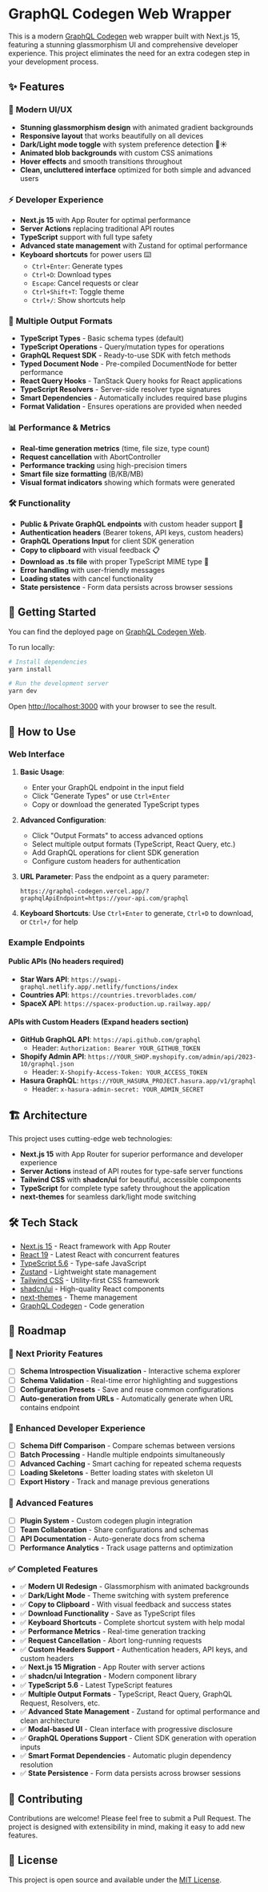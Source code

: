 # GraphQL Codegen Web Wrapper

This is a modern [GraphQL Codegen](https://the-guild.dev/graphql/codegen) web wrapper built with Next.js 15, featuring a stunning glassmorphism UI and comprehensive developer experience. This project eliminates the need for an extra codegen step in your development process.

## ✨ Features

### 🎨 **Modern UI/UX**
- **Stunning glassmorphism design** with animated gradient backgrounds
- **Responsive layout** that works beautifully on all devices
- **Dark/Light mode toggle** with system preference detection 🌙☀️
- **Animated blob backgrounds** with custom CSS animations
- **Hover effects** and smooth transitions throughout
- **Clean, uncluttered interface** optimized for both simple and advanced users

### ⚡ **Developer Experience**
- **Next.js 15** with App Router for optimal performance
- **Server Actions** replacing traditional API routes
- **TypeScript** support with full type safety
- **Advanced state management** with Zustand for optimal performance
- **Keyboard shortcuts** for power users ⌨️
  - `Ctrl+Enter`: Generate types
  - `Ctrl+D`: Download types
  - `Escape`: Cancel requests or clear
  - `Ctrl+Shift+T`: Toggle theme
  - `Ctrl+/`: Show shortcuts help

### 🚀 **Multiple Output Formats**
- **TypeScript Types** - Basic schema types (default)
- **TypeScript Operations** - Query/mutation types for operations
- **GraphQL Request SDK** - Ready-to-use SDK with fetch methods
- **Typed Document Node** - Pre-compiled DocumentNode for better performance
- **React Query Hooks** - TanStack Query hooks for React applications
- **TypeScript Resolvers** - Server-side resolver type signatures
- **Smart Dependencies** - Automatically includes required base plugins
- **Format Validation** - Ensures operations are provided when needed

### 📊 **Performance & Metrics**
- **Real-time generation metrics** (time, file size, type count)
- **Request cancellation** with AbortController
- **Performance tracking** using high-precision timers
- **Smart file size formatting** (B/KB/MB)
- **Visual format indicators** showing which formats were generated

### 🛠️ **Functionality**
- **Public & Private GraphQL endpoints** with custom header support 🔐
- **Authentication headers** (Bearer tokens, API keys, custom headers)
- **GraphQL Operations Input** for client SDK generation
- **Copy to clipboard** with visual feedback 📋
- **Download as .ts file** with proper TypeScript MIME type 📁
- **Error handling** with user-friendly messages
- **Loading states** with cancel functionality
- **State persistence** - Form data persists across browser sessions

## 🚀 Getting Started

You can find the deployed page on [GraphQL Codegen Web](https://graphql-codegen.vercel.app/).

To run locally:

```bash
# Install dependencies
yarn install

# Run the development server
yarn dev
```

Open [http://localhost:3000](http://localhost:3000) with your browser to see the result.

## 📖 How to Use

### Web Interface

1. **Basic Usage**: 
   - Enter your GraphQL endpoint in the input field
   - Click "Generate Types" or use `Ctrl+Enter`
   - Copy or download the generated TypeScript types

2. **Advanced Configuration**:
   - Click "Output Formats" to access advanced options
   - Select multiple output formats (TypeScript, React Query, etc.)
   - Add GraphQL operations for client SDK generation
   - Configure custom headers for authentication

3. **URL Parameter**: Pass the endpoint as a query parameter:
   ```
   https://graphql-codegen.vercel.app/?graphqlApiEndpoint=https://your-api.com/graphql
   ```

4. **Keyboard Shortcuts**: Use `Ctrl+Enter` to generate, `Ctrl+D` to download, or `Ctrl+/` for help

### Example Endpoints

#### **Public APIs** (No headers required)
- **Star Wars API**: `https://swapi-graphql.netlify.app/.netlify/functions/index`
- **Countries API**: `https://countries.trevorblades.com/`
- **SpaceX API**: `https://spacex-production.up.railway.app/`

#### **APIs with Custom Headers** (Expand headers section)
- **GitHub GraphQL API**: `https://api.github.com/graphql`
  - Header: `Authorization: Bearer YOUR_GITHUB_TOKEN`
- **Shopify Admin API**: `https://YOUR_SHOP.myshopify.com/admin/api/2023-10/graphql.json`
  - Header: `X-Shopify-Access-Token: YOUR_ACCESS_TOKEN`
- **Hasura GraphQL**: `https://YOUR_HASURA_PROJECT.hasura.app/v1/graphql`
  - Header: `x-hasura-admin-secret: YOUR_ADMIN_SECRET`

## 🏗️ Architecture

This project uses cutting-edge web technologies:

- **Next.js 15** with App Router for superior performance and developer experience
- **Server Actions** instead of API routes for type-safe server functions
- **Tailwind CSS** with **shadcn/ui** for beautiful, accessible components
- **TypeScript** for complete type safety throughout the application
- **next-themes** for seamless dark/light mode switching

## 🛠️ Tech Stack

- [Next.js 15](https://nextjs.org/) - React framework with App Router
- [React 19](https://react.dev/) - Latest React with concurrent features
- [TypeScript 5.6](https://www.typescriptlang.org/) - Type-safe JavaScript
- [Zustand](https://zustand-demo.pmnd.rs/) - Lightweight state management
- [Tailwind CSS](https://tailwindcss.com/) - Utility-first CSS framework
- [shadcn/ui](https://ui.shadcn.com/) - High-quality React components
- [next-themes](https://github.com/pacocoursey/next-themes) - Theme management
- [GraphQL Codegen](https://the-guild.dev/graphql/codegen) - Code generation

## 📝 Roadmap

### 🎯 **Next Priority Features**
- [ ] **Schema Introspection Visualization** - Interactive schema explorer
- [ ] **Schema Validation** - Real-time error highlighting and suggestions
- [ ] **Configuration Presets** - Save and reuse common configurations
- [ ] **Auto-generation from URLs** - Automatically generate when URL contains endpoint

### 🔧 **Enhanced Developer Experience**
- [ ] **Schema Diff Comparison** - Compare schemas between versions
- [ ] **Batch Processing** - Handle multiple endpoints simultaneously
- [ ] **Advanced Caching** - Smart caching for repeated schema requests
- [ ] **Loading Skeletons** - Better loading states with skeleton UI
- [ ] **Export History** - Track and manage previous generations

### 🚀 **Advanced Features**
- [ ] **Plugin System** - Custom codegen plugin integration
- [ ] **Team Collaboration** - Share configurations and schemas
- [ ] **API Documentation** - Auto-generate docs from schema
- [ ] **Performance Analytics** - Track usage patterns and optimization

### ✅ **Completed Features**
- ✅ **Modern UI Redesign** - Glassmorphism with animated backgrounds
- ✅ **Dark/Light Mode** - Theme switching with system preference
- ✅ **Copy to Clipboard** - With visual feedback and success states
- ✅ **Download Functionality** - Save as TypeScript files
- ✅ **Keyboard Shortcuts** - Complete shortcut system with help modal
- ✅ **Performance Metrics** - Real-time generation tracking
- ✅ **Request Cancellation** - Abort long-running requests
- ✅ **Custom Headers Support** - Authentication headers, API keys, and custom headers
- ✅ **Next.js 15 Migration** - App Router with server actions
- ✅ **shadcn/ui Integration** - Modern component library
- ✅ **TypeScript 5.6** - Latest TypeScript features
- ✅ **Multiple Output Formats** - TypeScript, React Query, GraphQL Request, Resolvers, etc.
- ✅ **Advanced State Management** - Zustand for optimal performance and clean architecture
- ✅ **Modal-based UI** - Clean interface with progressive disclosure
- ✅ **GraphQL Operations Support** - Client SDK generation with operation inputs
- ✅ **Smart Format Dependencies** - Automatic plugin dependency resolution
- ✅ **State Persistence** - Form data persists across browser sessions

## 🤝 Contributing

Contributions are welcome! Please feel free to submit a Pull Request. The project is designed with extensibility in mind, making it easy to add new features.

## 📄 License

This project is open source and available under the [MIT License](LICENSE).

